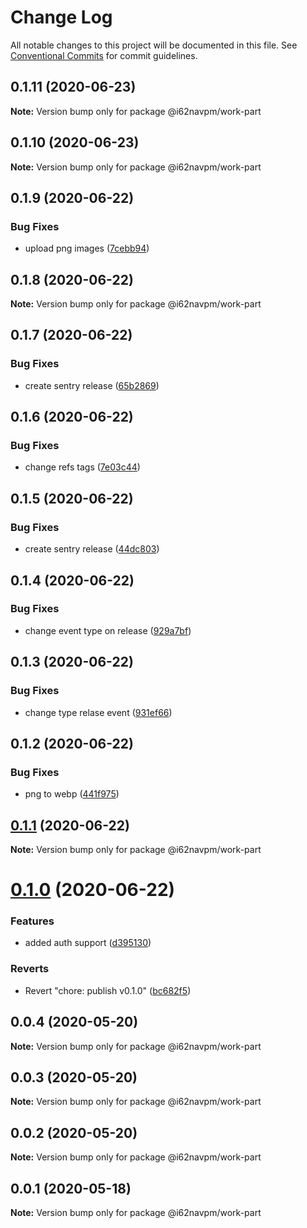 # Change Log

All notable changes to this project will be documented in this file.
See [Conventional Commits](https://conventionalcommits.org) for commit guidelines.

## 0.1.11 (2020-06-23)

**Note:** Version bump only for package @i62navpm/work-part





## 0.1.10 (2020-06-23)

**Note:** Version bump only for package @i62navpm/work-part





## 0.1.9 (2020-06-22)


### Bug Fixes

* upload png images ([7cebb94](https://github.com/i62navpm/firebaseWorkPart/commit/7cebb94f56efb55c0d66ef8a13f0e46105c16467))





## 0.1.8 (2020-06-22)

**Note:** Version bump only for package @i62navpm/work-part





## 0.1.7 (2020-06-22)


### Bug Fixes

* create sentry release ([65b2869](https://github.com/i62navpm/firebaseWorkPart/commit/65b2869e0211ae37f29b39d74be7ac82c7ec1280))





## 0.1.6 (2020-06-22)


### Bug Fixes

* change refs tags ([7e03c44](https://github.com/i62navpm/firebaseWorkPart/commit/7e03c44325be52825fa8d8540e0f1759780b3a4b))





## 0.1.5 (2020-06-22)


### Bug Fixes

* create sentry release ([44dc803](https://github.com/i62navpm/firebaseWorkPart/commit/44dc80330543144281e6ba366579a33018a9e272))





## 0.1.4 (2020-06-22)


### Bug Fixes

* change event type on release ([929a7bf](https://github.com/i62navpm/firebaseWorkPart/commit/929a7bf18d2492f078b924a4b27106e7f1621eee))





## 0.1.3 (2020-06-22)


### Bug Fixes

* change type relase event ([931ef66](https://github.com/i62navpm/firebaseWorkPart/commit/931ef669b00d1afb657aff6a7f3992d9c43e7e0c))





## 0.1.2 (2020-06-22)


### Bug Fixes

* png to webp ([441f975](https://github.com/i62navpm/firebaseWorkPart/commit/441f975bbef3c62469a6190ad02dd6fb8394ee9c))





## [0.1.1](https://github.com/i62navpm/firebaseWorkPart/compare/v0.1.0...v0.1.1) (2020-06-22)

**Note:** Version bump only for package @i62navpm/work-part

# [0.1.0](https://github.com/i62navpm/firebaseWorkPart/compare/v0.0.4...v0.1.0) (2020-06-22)

### Features

- added auth support ([d395130](https://github.com/i62navpm/firebaseWorkPart/commit/d395130fa9c777dc8219ca6df4cee782ec0f55bc))

### Reverts

- Revert "chore: publish v0.1.0" ([bc682f5](https://github.com/i62navpm/firebaseWorkPart/commit/bc682f55340affac02df40381604903515b0c587))

## 0.0.4 (2020-05-20)

**Note:** Version bump only for package @i62navpm/work-part

## 0.0.3 (2020-05-20)

**Note:** Version bump only for package @i62navpm/work-part

## 0.0.2 (2020-05-20)

**Note:** Version bump only for package @i62navpm/work-part

## 0.0.1 (2020-05-18)

**Note:** Version bump only for package @i62navpm/work-part
